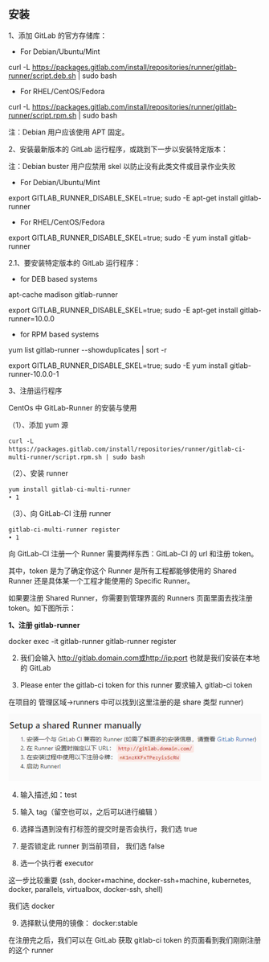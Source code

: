 ## 安装

1、添加 GitLab 的官方存储库：

- For Debian/Ubuntu/Mint

curl -L https://packages.gitlab.com/install/repositories/runner/gitlab-runner/script.deb.sh | sudo bash

- For RHEL/CentOS/Fedora

curl -L https://packages.gitlab.com/install/repositories/runner/gitlab-runner/script.rpm.sh | sudo bash

注：Debian 用户应该使用 APT 固定。

2、安装最新版本的 GitLab 运行程序，或跳到下一步以安装特定版本：

注：Debian buster 用户应禁用 skel 以防止没有此类文件或目录作业失败

- For Debian/Ubuntu/Mint

export GITLAB_RUNNER_DISABLE_SKEL=true; sudo -E apt-get install gitlab-runner

- For RHEL/CentOS/Fedora

export GITLAB_RUNNER_DISABLE_SKEL=true; sudo -E yum install gitlab-runner

2.1、要安装特定版本的 GitLab 运行程序：

- for DEB based systems

apt-cache madison gitlab-runner

export GITLAB_RUNNER_DISABLE_SKEL=true; sudo -E apt-get install gitlab-runner=10.0.0

- for RPM based systems

yum list gitlab-runner --showduplicates | sort -r

export GITLAB_RUNNER_DISABLE_SKEL=true; sudo -E yum install gitlab-runner-10.0.0-1

3、注册运行程序

CentOs 中 GitLab-Runner 的安装与使用

（1）、添加 yum 源

```
curl -L https://packages.gitlab.com/install/repositories/runner/gitlab-ci-multi-runner/script.rpm.sh | sudo bash
```

（2）、安装 runner

```
yum install gitlab-ci-multi-runner
• 1
```

（3）、向 GitLab-CI 注册 runner

```
gitlab-ci-multi-runner register
• 1
```

向 GitLab-CI 注册一个 Runner 需要两样东西：GitLab-CI 的 url 和注册 token。

其中，token 是为了确定你这个 Runner 是所有工程都能够使用的 Shared Runner 还是具体某一个工程才能使用的 Specific Runner。

如果要注册 Shared Runner，你需要到管理界面的 Runners 页面里面去找注册 token。如下图所示：

**1、注册 gitlab-runner**

docker exec -it gitlab-runner gitlab-runner register

2. 我们会输入 http://gitlab.domain.com或http://ip:port 也就是我们安装在本地的 GitLab

3. Please enter the gitlab-ci token for this runner 要求输入 gitlab-ci token

在项目的 管理区域->runners 中可以找到(这里注册的是 share 类型 runner)

![image](img/pic12.png)

4. 输入描述,如：test

5. 输入 tag（留空也可以，之后可以进行编辑 ）

6. 选择当遇到没有打标签的提交时是否会执行，我们选 true

7. 是否锁定此 runner 到当前项目， 我们选 false

8. 选一个执行者 executor

这一步比较重要 (ssh, docker+machine, docker-ssh+machine, kubernetes, docker, parallels, virtualbox, docker-ssh, shell)

我们选 docker

9. 选择默认使用的镜像： docker:stable

在注册完之后，我们可以在 GitLab 获取 gitlab-ci token 的页面看到我们刚刚注册的这个 runner
